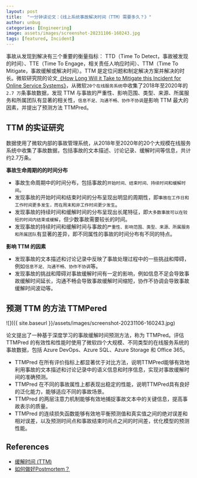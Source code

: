 ```yaml
---
layout: post
title:  "一分钟读论文：《线上系统事故解决时间（TTM）需要多久？》"
author: unbug
categories: [Engineering]
image: assets/images/screenshot-20231106-160243.jpg
tags: [featured, Incident]
---
```

事故从发现到解决有三个重要的衡量指标： TTD（Time To Detect，事故被发现的时间）、TTE（Time To Engage，相关责任人响应时间）、TTM（Time To Mitigate，事故缓解或解决时间）。TTM 是定位问题和制定解决方案并解决的时长。微软研究院的论文[《How Long Will it Take to Mitigate this Incident for Online Service Systems》][paper1-url]，从微软`20个在线服务系统`中收集了2018年至2020年的 `2.7 万`条事故数据，发现 TTM 与事故的严重性、影响范围、类型、来源、所属服务和所属团队有显著的相关性，`信息不足、沟通不畅、协作不协调`是影响 TTM 最大的因素，并提出了预测方法 TTMPred。

## TTM 的实证研究
数据使用了微软内部的事故管理系统，从2018年至2020年的20个大规模在线服务系统中收集了事故数据，包括事故的文本描述、讨论记录、缓解时间等信息，共计约2.7万条。

**事故生命周期的的时间分布**

- 事故生命周期中的时间分布，包括事故的`开始时间、结束时间、持续时间和缓解时间`。
- 发现事故的开始时间和结束时间的分布呈现出明显的周期性，即`事故在工作日和工作时间更多发生，而在周末和非工作时间更少发生`。
- 发现事故的持续时间和缓解时间的分布呈现出长尾特征，即`大多数事故可以在较短的时间内结束或缓解`，但少数事故需要较长的时间。
- 发现事故的持续时间和缓解时间与事故的`严重性、影响范围、类型、来源、所属服务和所属团队`有显著的差异，即不同属性的事故的时间分布有不同的特点。

**影响 TTM 的因素**

- 发现事故的文本描述和讨论记录中反映了事故处理过程中的一些挑战和障碍，例如`信息不足、沟通不畅、协作不协调`等。
- 发现事故的挑战和障碍对事故缓解时间有一定的影响，例如信息不足会导致事故缓解时间延长，沟通不畅会导致事故缓解时间缩短，协作不协调会导致事故缓解时间波动等。

## 预测 TTM 的方法 TTMPered

![]({{ site.baseurl }}/assets/images/screenshot-20231106-160243.jpg)

论文提出了一种基于深度学习的事故缓解时间预测方法，称为 TTMPred。评估 TTMPred 的有效性和性能时使用了微软四个大规模、不同类型的在线服务系统的事故数据，包括 Azure DevOps、Azure SQL、Azure Storage 和 Office 365。
- TTMPred 在所有评价指标上都显著优于对比方法，说明TTMPred能够有效地利用事故的文本描述和讨论记录中的语义信息和时序信息，实现对事故缓解时间的准确预测。
- TTMPred 在不同的事故属性上都表现出稳定的性能，说明TTMPred具有良好的泛化能力，能够适应不同的事故场景。
- TTMPred 的两层注意力机制能够有效地捕捉事故文本中的关键信息，提高事故表示的质量。
- TTMPred 的连续损失函数能够有效地平衡预测值和真实值之间的绝对误差和相对误差，以及预测时间点和事故结束时间点之间的时间差，优化模型的预测性能。


## References
- [缓解时间 (TTM)][links-1]
- [如何做好Postmortem？][links-2]


[paper1-url]: https://www.microsoft.com/en-us/research/uploads/prod/2021/09/2021ISSRE_TTMPrediction_cameraReady1.pdf
[links-1]: https://learn.microsoft.com/zh-cn/devops/operate/what-is-monitoring
[links-2]: https://zhuanlan.zhihu.com/p/34083617